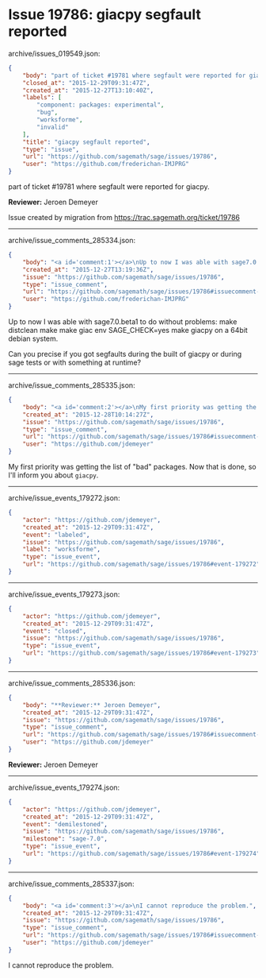# Issue 19786: giacpy segfault reported

archive/issues_019549.json:
```json
{
    "body": "part of ticket #19781 where segfault were reported for giacpy.\n\n**Reviewer:** Jeroen Demeyer\n\nIssue created by migration from https://trac.sagemath.org/ticket/19786\n\n",
    "closed_at": "2015-12-29T09:31:47Z",
    "created_at": "2015-12-27T13:10:40Z",
    "labels": [
        "component: packages: experimental",
        "bug",
        "worksforme",
        "invalid"
    ],
    "title": "giacpy segfault reported",
    "type": "issue",
    "url": "https://github.com/sagemath/sage/issues/19786",
    "user": "https://github.com/frederichan-IMJPRG"
}
```
part of ticket #19781 where segfault were reported for giacpy.

**Reviewer:** Jeroen Demeyer

Issue created by migration from https://trac.sagemath.org/ticket/19786





---

archive/issue_comments_285334.json:
```json
{
    "body": "<a id='comment:1'></a>\nUp to now I was able with sage7.0.beta1 to do without problems: \nmake distclean\nmake\nmake giac\nenv SAGE_CHECK=yes make giacpy\non a 64bit debian system.\n\nCan you precise if you got segfaults during the built of giacpy or during sage tests or with something at runtime?",
    "created_at": "2015-12-27T13:19:36Z",
    "issue": "https://github.com/sagemath/sage/issues/19786",
    "type": "issue_comment",
    "url": "https://github.com/sagemath/sage/issues/19786#issuecomment-285334",
    "user": "https://github.com/frederichan-IMJPRG"
}
```

<a id='comment:1'></a>
Up to now I was able with sage7.0.beta1 to do without problems: 
make distclean
make
make giac
env SAGE_CHECK=yes make giacpy
on a 64bit debian system.

Can you precise if you got segfaults during the built of giacpy or during sage tests or with something at runtime?



---

archive/issue_comments_285335.json:
```json
{
    "body": "<a id='comment:2'></a>\nMy first priority was getting the list of \"bad\" packages. Now that is done, so I'll inform you about `giacpy`.",
    "created_at": "2015-12-28T10:14:27Z",
    "issue": "https://github.com/sagemath/sage/issues/19786",
    "type": "issue_comment",
    "url": "https://github.com/sagemath/sage/issues/19786#issuecomment-285335",
    "user": "https://github.com/jdemeyer"
}
```

<a id='comment:2'></a>
My first priority was getting the list of "bad" packages. Now that is done, so I'll inform you about `giacpy`.



---

archive/issue_events_179272.json:
```json
{
    "actor": "https://github.com/jdemeyer",
    "created_at": "2015-12-29T09:31:47Z",
    "event": "labeled",
    "issue": "https://github.com/sagemath/sage/issues/19786",
    "label": "worksforme",
    "type": "issue_event",
    "url": "https://github.com/sagemath/sage/issues/19786#event-179272"
}
```



---

archive/issue_events_179273.json:
```json
{
    "actor": "https://github.com/jdemeyer",
    "created_at": "2015-12-29T09:31:47Z",
    "event": "closed",
    "issue": "https://github.com/sagemath/sage/issues/19786",
    "type": "issue_event",
    "url": "https://github.com/sagemath/sage/issues/19786#event-179273"
}
```



---

archive/issue_comments_285336.json:
```json
{
    "body": "**Reviewer:** Jeroen Demeyer",
    "created_at": "2015-12-29T09:31:47Z",
    "issue": "https://github.com/sagemath/sage/issues/19786",
    "type": "issue_comment",
    "url": "https://github.com/sagemath/sage/issues/19786#issuecomment-285336",
    "user": "https://github.com/jdemeyer"
}
```

**Reviewer:** Jeroen Demeyer



---

archive/issue_events_179274.json:
```json
{
    "actor": "https://github.com/jdemeyer",
    "created_at": "2015-12-29T09:31:47Z",
    "event": "demilestoned",
    "issue": "https://github.com/sagemath/sage/issues/19786",
    "milestone": "sage-7.0",
    "type": "issue_event",
    "url": "https://github.com/sagemath/sage/issues/19786#event-179274"
}
```



---

archive/issue_comments_285337.json:
```json
{
    "body": "<a id='comment:3'></a>\nI cannot reproduce the problem.",
    "created_at": "2015-12-29T09:31:47Z",
    "issue": "https://github.com/sagemath/sage/issues/19786",
    "type": "issue_comment",
    "url": "https://github.com/sagemath/sage/issues/19786#issuecomment-285337",
    "user": "https://github.com/jdemeyer"
}
```

<a id='comment:3'></a>
I cannot reproduce the problem.
